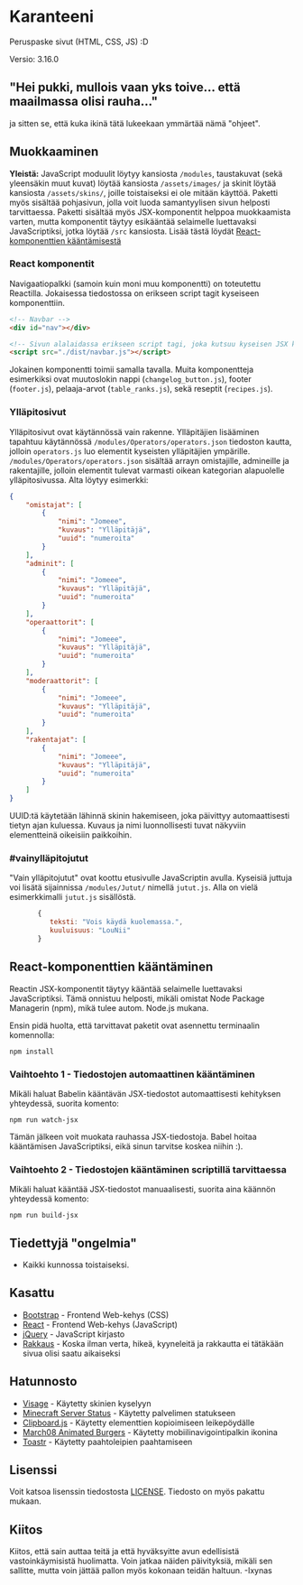 # Karanteeni

Peruspaske sivut (HTML, CSS, JS) :D

Versio: 3.16.0

## "Hei pukki, mullois vaan yks toive... että maailmassa olisi rauha..."

ja sitten se, että kuka ikinä tätä lukeekaan ymmärtää nämä "ohjeet".

## Muokkaaminen

**Yleistä:** JavaScript moduulit löytyy kansiosta `/modules`, taustakuvat (sekä yleensäkin muut kuvat) löytää kansiosta `/assets/images/` ja skinit löytää kansiosta `/assets/skins/`, joille toistaiseksi ei ole mitään käyttöä. Paketti myös sisältää pohjasivun, jolla voit luoda samantyylisen sivun helposti tarvittaessa. Paketti sisältää myös JSX-komponentit helppoa muokkaamista varten, mutta komponentit täytyy esikääntää selaimelle luettavaksi JavaScriptiksi, jotka löytää `/src` kansiosta. Lisää tästä löydät [React-komponenttien kääntämisestä](#React-komponenttien-kääntäminen)

### React komponentit

Navigaatiopalkki (samoin kuin moni muu komponentti) on toteutettu Reactilla. Jokaisessa tiedostossa on erikseen script tagit kyseiseen komponenttiin.

```html
<!-- Navbar -->
<div id="nav"></div>

<!-- Sivun alalaidassa erikseen script tagi, joka kutsuu kyseisen JSX komponentin. -->
<script src="./dist/navbar.js"></script>
```

Jokainen komponentti toimii samalla tavalla. Muita komponentteja esimerkiksi ovat muutoslokin nappi (`changelog_button.js`), footer (`footer.js`), pelaaja-arvot (`table_ranks.js`), sekä reseptit (`recipes.js`).

### Ylläpitosivut

Ylläpitosivut ovat käytännössä vain rakenne. Ylläpitäjien lisääminen tapahtuu käytännössä `/modules/Operators/operators.json` tiedoston kautta, jolloin `operators.js` luo elementit kyseisten ylläpitäjien ympärille. `/modules/Operators/operators.json` sisältää arrayn omistajille, admineille ja rakentajille, jolloin elementit tulevat varmasti oikean kategorian alapuolelle ylläpitosivussa. Alta löytyy esimerkki:

```json
{
    "omistajat": [
        {
            "nimi": "Jomeee",
            "kuvaus": "Ylläpitäjä",
            "uuid": "numeroita"
        }
    ],
    "adminit": [
        {
            "nimi": "Jomeee",
            "kuvaus": "Ylläpitäjä",
            "uuid": "numeroita"
        }
    ],
    "operaattorit": [
        {
            "nimi": "Jomeee",
            "kuvaus": "Ylläpitäjä",
            "uuid": "numeroita"
        }
    ],
    "moderaattorit": [
        {
            "nimi": "Jomeee",
            "kuvaus": "Ylläpitäjä",
            "uuid": "numeroita"
        }
    ],
    "rakentajat": [
        {
            "nimi": "Jomeee",
            "kuvaus": "Ylläpitäjä",
            "uuid": "numeroita"
        }
    ]
}
```
UUID:tä käytetään lähinnä skinin hakemiseen, joka päivittyy automaattisesti tietyn ajan kuluessa. Kuvaus ja nimi luonnollisesti tuvat näkyviin elementteinä oikeisiin paikkoihin.

### #vainylläpitojutut

"Vain ylläpitojutut" ovat koottu etusivulle JavaScriptin avulla. Kyseisiä juttuja voi lisätä sijainnissa `/modules/Jutut/` nimellä `jutut.js`. Alla on vielä esimerkkimalli `jutut.js` sisällöstä.

```javascript
       {
          teksti: "Vois käydä kuolemassa.",
          kuuluisuus: "LouNii"
       }
```

## React-komponenttien kääntäminen



Reactin JSX-komponentit täytyy kääntää selaimelle luettavaksi JavaScriptiksi. Tämä onnistuu helposti, mikäli omistat Node Package Managerin (npm), mikä tulee autom. Node.js mukana. 

Ensin pidä huolta, että tarvittavat paketit ovat asennettu terminaalin komennolla:

`npm install`

### Vaihtoehto 1 - Tiedostojen automaattinen kääntäminen

Mikäli haluat Babelin kääntävän JSX-tiedostot automaattisesti kehityksen yhteydessä, suorita komento:

`npm run watch-jsx`

Tämän jälkeen voit muokata rauhassa JSX-tiedostoja. Babel hoitaa kääntämisen JavaScriptiksi, eikä sinun tarvitse koskea niihin :).

### Vaihtoehto 2 - Tiedostojen kääntäminen scriptillä tarvittaessa

Mikäli haluat kääntää JSX-tiedostot manuaalisesti, suorita aina käännön yhteydessä komento:

`npm run build-jsx`


## Tiedettyjä "ongelmia"

* Kaikki kunnossa toistaiseksi.

## Kasattu

* [Bootstrap](https://getbootstrap.com/) - Frontend Web-kehys (CSS)
* [React](https://reactjs.org/) - Frontend Web-kehys (JavaScript)
* [jQuery](https://jquery.com/) - JavaScript kirjasto
* [Rakkaus](https://fi.wikipedia.org/wiki/Rakkaus) - Koska ilman verta, hikeä, kyyneleitä ja rakkautta ei tätäkään sivua olisi saatu aikaiseksi

## Hatunnosto

* [Visage](https://visage.surgeplay.com/) - Käytetty skinien kyselyyn
* [Minecraft Server Status](https://mcsrvstat.us/) - Käytetty palvelimen statukseen
* [Clipboard.js](https://clipboardjs.com/) - Käytetty elementtien kopioimiseen leikepöydälle
* [March08 Animated Burgers](https://march08.github.io/animated-burgers/) - Käytetty mobiilinavigointipalkin ikonina 
* [Toastr](https://toastrjs.com/) - Käytetty paahtoleipien paahtamiseen

## Lisenssi

Voit katsoa lisenssin tiedostosta [LICENSE](https://raw.githubusercontent.com/Karanteeni/karanteeni.github.io/master/LICENSE.md). Tiedosto on myös pakattu mukaan.

## Kiitos

Kiitos, että sain auttaa teitä ja että hyväksyitte avun edellisistä vastoinkäymisistä huolimatta. Voin jatkaa näiden päivityksiä, mikäli sen sallitte, mutta voin jättää pallon myös kokonaan teidän haltuun. -Ixynas
